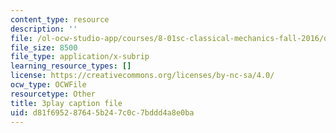 ```yaml
---
content_type: resource
description: ''
file: /ol-ocw-studio-app/courses/8-01sc-classical-mechanics-fall-2016/d81f695287645b247c0c7bddd4a8e0ba_7WDiK3flILc.srt
file_size: 8500
file_type: application/x-subrip
learning_resource_types: []
license: https://creativecommons.org/licenses/by-nc-sa/4.0/
ocw_type: OCWFile
resourcetype: Other
title: 3play caption file
uid: d81f6952-8764-5b24-7c0c-7bddd4a8e0ba
---
```

